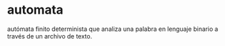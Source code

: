 # automata
autómata finito determinista que analiza una palabra en lenguaje binario a través de un archivo de texto.

